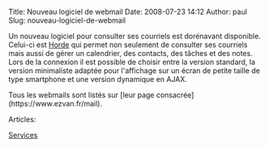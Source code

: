 Title: Nouveau logiciel de webmail
Date: 2008-07-23 14:12
Author: paul
Slug: nouveau-logiciel-de-webmail

<div
class="field field-name-body field-type-text-with-summary field-label-hidden">

<div class="field-items">

<div class="field-item even">

Un nouveau logiciel pour consulter ses courriels est dorénavant
disponible. Celui-ci est [Horde](http://www.horde.org/) qui permet non
seulement de consulter ses courriels mais aussi de gérer un calendrier,
des contacts, des tâches et des notes. Lors de la connexion il est
possible de choisir entre la version standard, la version minimaliste
adaptée pour l'affichage sur un écran de petite taille de type
smartphone et une version dynamique en AJAX.
</p>
<p>
Tous les webmails sont listés sur [leur page
consacrée](https://www.ezvan.fr/mail).

</div>

</div>

</div>

<div
class="field field-name-taxonomy-vocabulary-2 field-type-taxonomy-term-reference field-label-above">

<div class="field-label">

Articles: 

</div>

<div class="field-items">

<div class="field-item even">

[Services](https://www.ezvan.fr/taxonomy/term/8)

</div>

</div>

</div>

</p>

